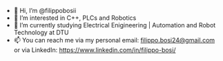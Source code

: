 - 👋 Hi, I’m @filippobosii
- 👀 I’m interested in C++, PLCs and Robotics 
- 🤖 I’m currently studying Electrical Enigineering | Automation and Robot Technology at DTU
- 📫 You can reach me via my personal email: filippo.bosi24@gmail.com
  or via LinkedIn: https://www.linkedin.com/in/filippo-bosi/

